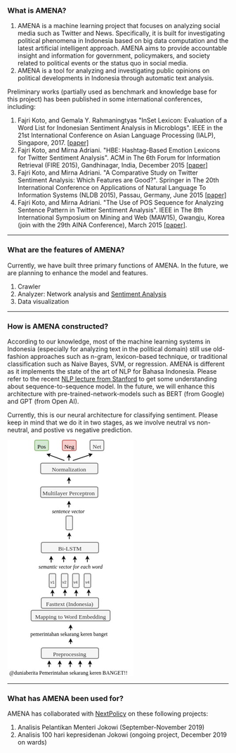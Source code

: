 ### What is AMENA?

1. AMENA is a machine learning project that focuses on analyzing social media such as Twitter and News. Specifically, it is built for investigating political phenomena in Indonesia based on big data computation and the latest artificial intelligent approach. AMENA aims to provide accountable insight and information for government, policymakers, and society related to political events or the status quo in social media.
2. AMENA is a tool for analyzing and investigating public opinions on political developments in Indonesia through automatic text analysis.

Preliminary works (partially used as benchmark and knowledge base for this project) has been published in some international conferences, including:
1. Fajri Koto, and Gemala Y. Rahmaningtyas "InSet Lexicon: Evaluation of a Word List for Indonesian Sentiment Analysis in Microblogs". IEEE in the 21st International Conference on Asian Language Processing (IALP), Singapore, 2017. [[paper]](https://ieeexplore.ieee.org/abstract/document/8300625)
2. Fajri Koto, and Mirna Adriani. "HBE: Hashtag-Based Emotion Lexicons for Twitter Sentiment Analysis". ACM in The 6th Forum for Information Retrieval (FIRE 2015), Gandhinagar, India, December 2015 [[paper]](http://dl.acm.org/citation.cfm?id=2838718)
3. Fajri Koto, and Mirna Adriani. "A Comparative Study on Twitter Sentiment Analysis: Which Features are Good?". Springer in The 20th International Conference on Applications of Natural Language To Information Systems (NLDB 2015), Passau, Germany, June 2015 [[paper]](https://link.springer.com/chapter/10.1007/978-3-319-19581-0_46)
4. Fajri Koto, and Mirna Adriani. "The Use of POS Sequence for Analyzing Sentence Pattern in Twitter Sentiment Analysis". IEEE in The 8th International Symposium on Mining and Web (MAW15), Gwangju, Korea (join with the 29th AINA Conference), March 2015 [[paper]](https://ieeexplore.ieee.org/abstract/document/7096234).

---

### What are the features of AMENA?

Currently, we have built three primary functions of AMENA. In the future, we are planning to enhance the model and features.
1. Crawler 
2. Analyzer: Network analysis and [Sentiment Analysis](https://en.wikipedia.org/wiki/Sentiment_analysis)
3. Data visualization

---

### How is AMENA constructed?

According to our knowledge, most of the machine learning systems in Indonesia (especially for analyzing text in the political domain) still use old-fashion approaches such as n-gram, lexicon-based technique, or traditional classification such as Naive Bayes, SVM, or regression. AMENA is different as it implements the state of the art of NLP for Bahasa Indonesia. Please refer to the recent [NLP lecture from Stanford](https://nlp.stanford.edu/~johnhew/public/14-seq2seq.pdf) to get some understanding about sequence-to-sequence model. In the future, we will enhance this architecture with pre-trained-network-models such as BERT (from Google) and GPT (from Open AI).

Currently, this is our neural architecture for classifying sentiment. Please keep in mind that we do it in two stages, as we involve neutral vs non-neutral, and postive vs negative prediction.


<img src="images/arch.jpg?raw=true"/>

---

### What has AMENA been used for?

AMENA has collaborated with [NextPolicy](https://nextpolicy.org/) on these following projects:

1. Analisis Pelantikan Menteri Jokowi (September-November 2019)
2. Analisis 100 hari kepresidenan Jokowi (ongoing project, December 2019 on wards)

